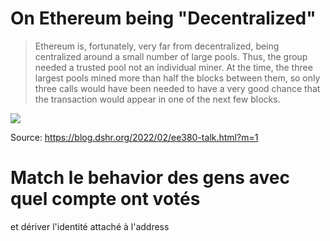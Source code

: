 # On Ethereum being "Decentralized"

> Ethereum is, fortunately, very far from decentralized, being centralized around a small number of large pools. Thus, the group needed a trusted pool not an individual miner. At the time, the three largest pools mined more than half the blocks between them, so only three calls would have been needed to have a very good chance that the transaction would appear in one of the next few blocks.

![](https://1.bp.blogspot.com/-JAFxNZVdwus/X6B7YPYVibI/AAAAAAAAF_o/CiZAvHUnFQIGFuviYL9QYvQiVQamOUoVwCLcBGAsYHQ/s644/EtherMiners.png)

Source: https://blog.dshr.org/2022/02/ee380-talk.html?m=1

# Match le behavior des gens avec quel compte ont votés

et dériver l'identité attaché à l'address
